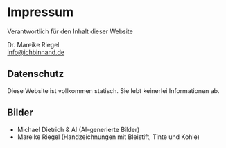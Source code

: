 # Impressum

Verantwortlich für den Inhalt dieser Website

Dr. Mareike Riegel<br />
[info@ichbinnand.de](mailto:info@ichbinnand.de)

## Datenschutz

Diese Website ist vollkommen statisch.
Sie lebt keinerlei Informationen ab.

## Bilder

* Michael Dietrich &amp; AI (AI-generierte Bilder)
* Mareike Riegel (Handzeichnungen mit Bleistift, Tinte und Kohle)


